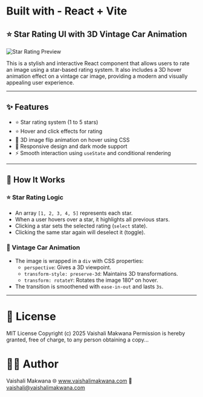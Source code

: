 # Built with - React + Vite

## ⭐ Star Rating UI with 3D Vintage Car Animation

![Star Rating Preview](https://github.com/user-attachments/assets/09933651-b83d-413c-9c55-9b2d649ef2f3)

This is a stylish and interactive React component that allows users to rate an image using a star-based rating system. It also includes a 3D hover animation effect on a vintage car image, providing a modern and visually appealing user experience.

---

## ✨ Features

- ⭐ Star rating system (1 to 5 stars)
- ⭐ Hover and click effects for rating
- 🚗 3D image flip animation on hover using CSS
- 🎨 Responsive design and dark mode support
- ⚡ Smooth interaction using `useState` and conditional rendering

---

## 🧠 How It Works

### ⭐ Star Rating Logic

- An array `[1, 2, 3, 4, 5]` represents each star.
- When a user hovers over a star, it highlights all previous stars.
- Clicking a star sets the selected rating (`select` state).
- Clicking the same star again will deselect it (toggle).

### 🚗 Vintage Car Animation

- The image is wrapped in a `div` with CSS properties:
  - `perspective`: Gives a 3D viewpoint.
  - `transform-style: preserve-3d`: Maintains 3D transformations.
  - `transform: rotateY`: Rotates the image 180° on hover.
- The transition is smoothened with `ease-in-out` and lasts `3s`.

---

# 📄 License

MIT License
Copyright (c) 2025 Vaishali Makwana
Permission is hereby granted, free of charge, to any person obtaining a copy...

# 👩‍💻 Author

Vaishali Makwana
🌐 www.vaishalimakwana.com
📧 vaishali@vaishalimakwana.com

